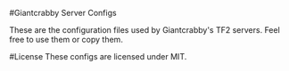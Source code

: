 #Giantcrabby Server Configs

These are the configuration files used by Giantcrabby's TF2 servers. Feel free to use them or copy them.

#License
These configs are licensed under MIT.
